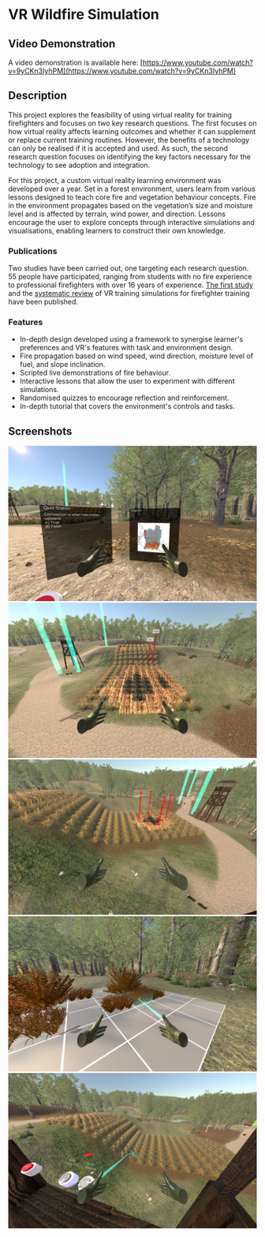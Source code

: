 # VR Wildfire Simulation

## Video Demonstration
A video demonstration is available here: [https://www.youtube.com/watch?v=9yCKn3IyhPM](https://www.youtube.com/watch?v=9yCKn3IyhPM)

## Description

This project explores the feasibility of using virtual reality for training firefighters and focuses on two key research questions. The first focuses on how virtual reality affects learning outcomes and whether it can supplement or replace current training routines. However, the benefits of a technology can only be realised if it is accepted and used. As such, the second research question focuses on identifying the key factors necessary for the technology to see adoption and integration.

For this project, a custom virtual reality learning environment was developed over a year. Set in a forest environment, users learn from various lessons designed to teach core fire and vegetation behaviour concepts. Fire in the environment propagates based on the vegetation’s size and moisture level and is affected by terrain, wind power, and direction. Lessons encourage the user to explore concepts through interactive simulations and visualisations, enabling learners to construct their own knowledge.

### Publications
Two studies have been carried out, one targeting each research question.  55 people have participated, ranging from students with no fire experience to professional firefighters with over 16 years of experience. [The first study](https://www.frontiersin.org/articles/10.3389/fcomp.2024.1274828/full) and the [systematic review](https://www.frontiersin.org/articles/10.3389/frvir.2021.671664/full) of VR training simulations for firefighter training have been published.

### Features
- In-depth design developed using a framework to synergise learner's preferences and VR's features with task and environment design.
- Fire propagation based on wind speed, wind direction, moisture level of fuel, and slope inclination.
- Scripted live demonstrations of fire behaviour.
- Interactive lessons that allow the user to experiment with different simulations.
- Randomised quizzes to encourage reflection and reinforcement.
- In-depth tutorial that covers the environment's controls and tasks. 

## Screenshots
![](Quiz_2.jpg)
![](Lesson4_3.jpg)
![](Lesson5_2.jpg)
![](PracticeZone1.jpg)
![](PracticeZone2.jpg)



